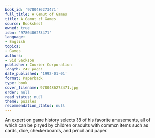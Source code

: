 ```yaml
---
book_id: '9780486273471'
full_title: A Gamut of Games
title: A Gamut of Games
source: Bookshelf
owned: true
isbn: '9780486273471'
language:
- English
topics:
- Games
authors:
- Sid Sackson
publisher: Courier Corporation
length: 242 pages
date_published: '1992-01-01'
format: Paperback
type: book
cover_filename: 9780486273471.jpg
order: null
read_status: null
theme: puzzles
recommendation_status: null
---
```

An expert on game history selects 38 of his favorite amusements, all of which can be played by children or adults with common items such as cards, dice, checkerboards, and pencil and paper.
